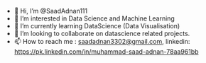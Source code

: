 - 👋 Hi, I’m @SaadAdnan111
- 👀 I’m interested in Data Science and Machine Learning
- 🌱 I’m currently learning DataScience (Data Visualisation)
- 💞️ I’m looking to collaborate on datascience related projects.
- 📫 How to reach me : saadadnan3302@gmail.com, linkedin: https://pk.linkedin.com/in/muhammad-saad-adnan-78aa961bb


<!---
SaadAdnan111/SaadAdnan111 is a ✨ special ✨ repository because its `README.md` (this file) appears on your GitHub profile.
You can click the Preview link to take a look at your changes.
--->
